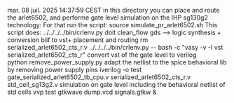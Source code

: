 mar. 08 juil. 2025 14:37:59 CEST
in this directory you can place and route the arlet6502, and performe gate level simulation on the IHP sg130g2 technology:
For that run the script:
source simulate_pr_arlet6502.sh
This script does:
../../../../bin/crlenv.py doit clean_flow gds  --> logic synthesis + conversion blif to vst+ placement and routing
rm serialized_arlet6502_cts_r.v
../../../../bin/crlenv.py -- bash -c "vasy -v -I vst serialized_arlet6502_cts_r"   convert vst of the gate level to verilog	   
python remove_power_supply.py                                           adapt the netlist to the spice behavioral lib by removing power supply pins
iverilog -o test gate_serialized_arlet6502_tb_cpu.v serialized_arlet6502_cts_r.v std_cell_sg13g2.v simulation on gate level including the behavioral netlist of std cells
vvp test
gtkwave dump.vcd signals.gtkw &
